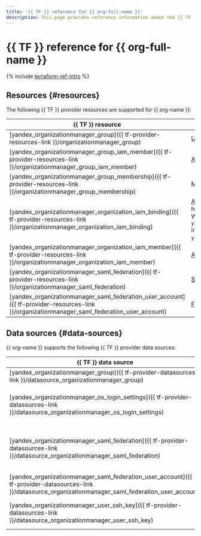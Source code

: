 ```yaml
---
title: '{{ TF }} reference for {{ org-full-name }}'
description: This page provides reference information about the {{ TF }} provider resources and data sources supported for {{ org-name }}.
---
```


# {{ TF }} reference for {{ org-full-name }}

{% include [terraform-ref-intro](../_includes/terraform-ref-intro.md) %}

## Resources {#resources}

The following {{ TF }} provider resources are supported for {{ org-name }}:

| **{{ TF }} resource** | **{{ yandex-cloud }} resource** |
| --- | --- |
| [yandex_organizationmanager_group]({{ tf-provider-resources-link }}/organizationmanager_group) | [User group](./concepts/groups.md) |
| [yandex_organizationmanager_group_iam_member]({{ tf-provider-resources-link }}/organizationmanager_group_iam_member) | [Assigning](../iam/concepts/access-control/index.md#access-bindings) user group access permissions |
| [yandex_organizationmanager_group_membership]({{ tf-provider-resources-link }}/organizationmanager_group_membership) | Member of a user group |
| [yandex_organizationmanager_organization_iam_binding]({{ tf-provider-resources-link }}/organizationmanager_organization_iam_binding) | [Assigning](../iam/concepts/access-control/index.md#access-bindings) access permissions for an organization. It has a limit of 1,000 bindings per resource. <br>We recommend using `yandex_organizationmanager_organization_iam_binding` instead of `yandex_organizationmanager_organization_iam_member`. |
| [yandex_organizationmanager_organization_iam_member]({{ tf-provider-resources-link }}/organizationmanager_organization_iam_member) | [Assigning](../iam/concepts/access-control/index.md#access-bindings) access permissions for an organization. |
| [yandex_organizationmanager_saml_federation]({{ tf-provider-resources-link }}/organizationmanager_saml_federation) | [SAML-compatible identity federation](./concepts/add-federation.md) |
| [yandex_organizationmanager_saml_federation_user_account]({{ tf-provider-resources-link }}/organizationmanager_saml_federation_user_account) | [Federated user](./concepts/add-federation.md#saml-authentication) |

## Data sources {#data-sources}

{{ org-name }} supports the following {{ TF }} provider data sources:

| **{{ TF }} data source** | **Description** |
| --- | --- |
| [yandex_organizationmanager_group]({{ tf-provider-datasources-link }}/datasource_organizationmanager_group) | [User group](./concepts/groups.md) information |
| [yandex_organizationmanager_os_login_settings]({{ tf-provider-datasources-link }}/datasource_organizationmanager_os_login_settings) | Information on configuring access via [OS Login](./concepts/os-login.md) |
| [yandex_organizationmanager_saml_federation]({{ tf-provider-datasources-link }}/datasource_organizationmanager_saml_federation) | Information about a [SAML-compatible identity federation](./concepts/add-federation.md) |
| [yandex_organizationmanager_saml_federation_user_account]({{ tf-provider-datasources-link }}/datasource_organizationmanager_saml_federation_user_account) | [Federated user](./concepts/add-federation.md#saml-authentication) information |
| [yandex_organizationmanager_user_ssh_key]({{ tf-provider-datasources-link }}/datasource_organizationmanager_user_ssh_key) | Information about a user SSH key |